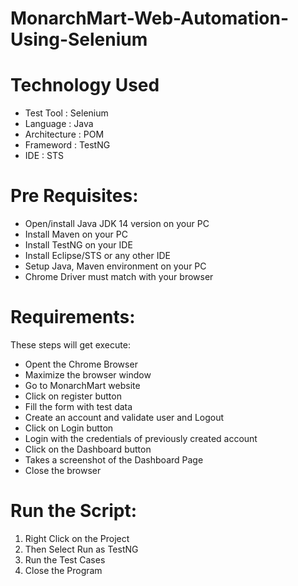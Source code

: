 # MonarchMart-Web-Automation-Using-Selenium

# Technology Used

- Test Tool : Selenium
- Language : Java
- Architecture : POM
- Frameword : TestNG
- IDE : STS

# Pre Requisites: 

- Open/install Java JDK 14 version on your PC
- Install Maven on your PC
- Install TestNG on your IDE
- Install Eclipse/STS or any other IDE
- Setup Java, Maven environment on your PC
- Chrome Driver must match with your browser

# Requirements:

These steps will get execute: 

- Opent the Chrome Browser
- Maximize the browser window
- Go to MonarchMart website
- Click on register button
- Fill the form with test data 
- Create an account and validate user and Logout
- Click on Login button
- Login with the credentials of previously created account
- Click on the Dashboard button
- Takes a screenshot of the Dashboard Page
- Close the browser

# Run the Script:

1. Right Click on the Project
2. Then Select Run as TestNG
3. Run the Test Cases
4. Close the Program
